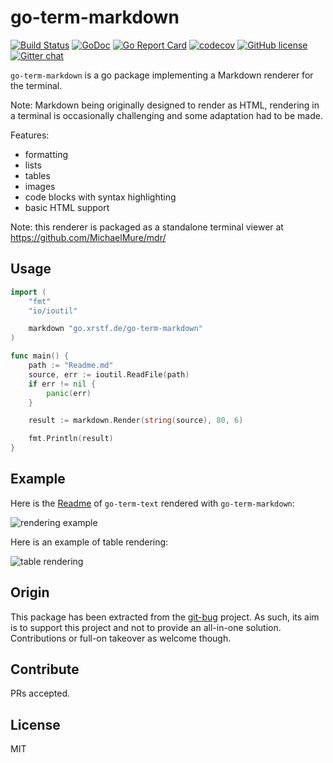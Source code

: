 # go-term-markdown

[![Build Status](https://travis-ci.com/MichaelMure/go-term-markdown.svg?branch=master)](https://travis-ci.com/MichaelMure/go-term-markdown)
[![GoDoc](https://godoc.org/go.xrstf.de/go-term-markdown?status.svg)](https://godoc.org/go.xrstf.de/go-term-markdown)
[![Go Report Card](https://goreportcard.com/badge/go.xrstf.de/go-term-markdown)](https://goreportcard.com/report/go.xrstf.de/go-term-markdown)
[![codecov](https://codecov.io/gh/MichaelMure/go-term-markdown/branch/master/graph/badge.svg)](https://codecov.io/gh/MichaelMure/go-term-markdown)
[![GitHub license](https://img.shields.io/github/license/MichaelMure/go-term-markdown.svg)](https://go.xrstf.de/go-term-markdown/blob/master/LICENSE)
[![Gitter chat](https://badges.gitter.im/gitterHQ/gitter.png)](https://gitter.im/the-git-bug/Lobby)

`go-term-markdown` is a go package implementing a Markdown renderer for the terminal.

Note: Markdown being originally designed to render as HTML, rendering in a terminal is occasionally challenging and some adaptation had to be made.

Features:
- formatting
- lists
- tables
- images
- code blocks with syntax highlighting
- basic HTML support

Note: this renderer is packaged as a standalone terminal viewer at https://github.com/MichaelMure/mdr/

## Usage

```go
import (
	"fmt"
	"io/ioutil"

	markdown "go.xrstf.de/go-term-markdown"
)

func main() {
	path := "Readme.md"
	source, err := ioutil.ReadFile(path)
	if err != nil {
		panic(err)
	}

	result := markdown.Render(string(source), 80, 6)

	fmt.Println(result)
}
```

## Example

Here is the [Readme](https://github.com/MichaelMure/go-term-text/blob/v0.2.4/Readme.md) of `go-term-text` rendered with `go-term-markdown`:

![rendering example](misc/result.png)

Here is an example of table rendering:

![table rendering](misc/table.png)

## Origin

This package has been extracted from the [git-bug](https://github.com/MichaelMure/git-bug) project. As such, its aim is to support this project and not to provide an all-in-one solution. Contributions or full-on takeover as welcome though.

## Contribute

PRs accepted.

## License

MIT
